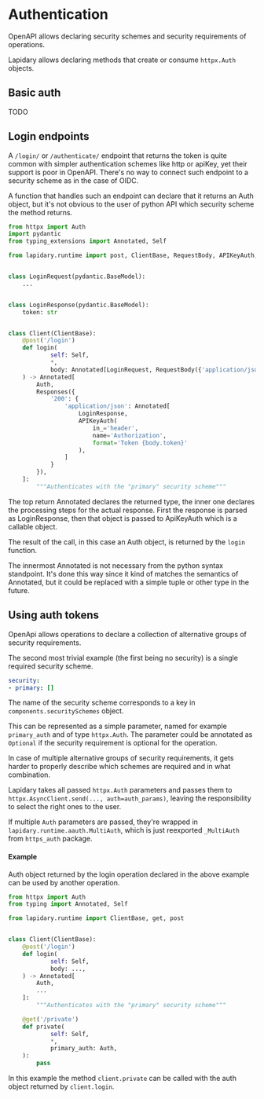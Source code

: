 # Authentication

OpenAPI allows declaring security schemes and security requirements of operations.

Lapidary allows declaring methods that create or consume `httpx.Auth` objects.

## Basic auth

TODO

## Login endpoints

A `/login/` or `/authenticate/` endpoint that returns the token is quite common with simpler authentication schemes like http or apiKey, yet their support is poor in OpenAPI. There's no way to connect
such endpoint to a security scheme as in the case of OIDC.

A function that handles such an endpoint can declare that it returns an Auth object, but it's not obvious to the user of python API which security scheme the method returns.

```python
from httpx import Auth
import pydantic
from typing_extensions import Annotated, Self

from lapidary.runtime import post, ClientBase, RequestBody, APIKeyAuth, Responses


class LoginRequest(pydantic.BaseModel):
    ...


class LoginResponse(pydantic.BaseModel):
    token: str


class Client(ClientBase):
    @post('/login')
    def login(
            self: Self,
            *,
            body: Annotated[LoginRequest, RequestBody({'application/json': LoginRequest})],
    ) -> Annotated[
        Auth,
        Responses({
            '200': {
                'application/json': Annotated[
                    LoginResponse,
                    APIKeyAuth(
                        in_='header',
                        name='Authorization',
                        format='Token {body.token}'
                    ),
                ]
            }
        }),
    ]:
        """Authenticates with the "primary" security scheme"""
```

The top return Annotated declares the returned type, the inner one declares the processing steps for the actual response.
First the response is parsed as LoginResponse, then that object is passed to ApiKeyAuth which is a callable object.

The result of the call, in this case an Auth object, is returned by the `login` function.

The innermost Annotated is not necessary from the python syntax standpoint. It's done this way since it kind of matches the semantics of Annotated, but it could be replaced with a simple tuple or other type in the future.

## Using auth tokens

OpenApi allows operations to declare a collection of alternative groups of security requirements.

The second most trivial example (the first being no security) is a single required security scheme.
```yaml
security:
- primary: []
```
The name of the security scheme corresponds to a key in `components.securitySchemes` object.

This can be represented as a simple parameter, named for example `primary_auth` and of type `httpx.Auth`.
The parameter could be annotated as `Optional` if the security requirement is optional for the operation.

In case of multiple alternative groups of security requirements, it gets harder to properly describe which schemes are required and in what combination.

Lapidary takes all passed `httpx.Auth` parameters and passes them to `httpx.AsyncClient.send(..., auth=auth_params)`, leaving the responsibility to select the right ones to the user.

If multiple `Auth` parameters are passed, they're wrapped in `lapidary.runtime.aauth.MultiAuth`, which is just reexported `_MultiAuth` from `https_auth` package.

#### Example

Auth object returned by the login operation declared in the above example can be used by another operation.

```python
from httpx import Auth
from typing import Annotated, Self

from lapidary.runtime import ClientBase, get, post


class Client(ClientBase):
    @post('/login')
    def login(
            self: Self,
            body: ...,
    ) -> Annotated[
        Auth,
        ...
    ]:
        """Authenticates with the "primary" security scheme"""

    @get('/private')
    def private(
            self: Self,
            *,
            primary_auth: Auth,
    ):
        pass
```

In this example the method `client.private` can be called with the auth object returned by `client.login`.
